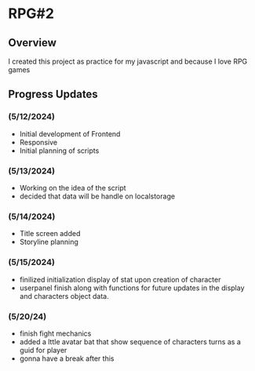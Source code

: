 # RPG#2

## Overview

I created this project as practice for my javascript
and because I love RPG games

## Progress Updates

### (5/12/2024)

- Initial development of Frontend
- Responsive
- Initial planning of scripts

### (5/13/2024)

- Working on the idea of the script
- decided that data will be handle on localstorage

### (5/14/2024)

- Title screen added
- Storyline planning

### (5/15/2024)

- finilized initialization display of stat upon creation of character
- userpanel finish along with functions for future updates in the display and characters object data.

### (5/20/24)
- finish fight mechanics
- added a lttle avatar bat that show sequence of characters turns as a guid for player
- gonna have a break after this